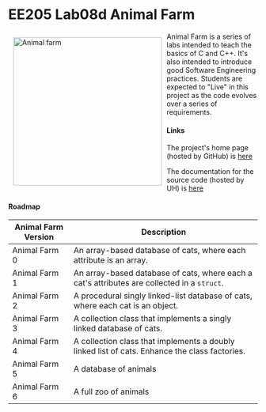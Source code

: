 EE205 Lab08d Animal Farm
========================

<img src="images/animal_farm_full.jpg" width="300" align="left" hspace="10" vspace="10" alt="Animal farm"/>

Animal Farm is a series of labs intended to teach the basics of C and C++.  It's also intended to introduce good
Software Engineering practices.  Students are expected to "Live" in
this project as the code evolves over a series of requirements.

#### Links
The project's home page (hosted by GitHub) is [here](https://github.com/marknelsonengineer/ee205_lab10d_animal_farm_2)

The documentation for the source code (hosted by UH) is [here](http://www2.hawaii.edu/~marknels/ee205/animalFarm/index.html)

#### Roadmap
| Animal Farm Version | Description                                                                                    |
|---------------------|------------------------------------------------------------------------------------------------|
| Animal Farm 0       | An array-based database of cats, where each attribute is an array.                             |
| Animal Farm 1       | An array-based database of cats, where each a cat's attributes are collected in a `struct`.    |
| Animal Farm 2       | A procedural singly linked-list database of cats, where each cat is an object.                 |
| Animal Farm 3       | A collection class that implements a singly linked database of cats.                           |
| Animal Farm 4       | A collection class that implements a doubly linked list of cats.  Enhance the class factories. |
| Animal Farm 5       | A database of animals                                                                          |
| Animal Farm 6       | A full zoo of animals                                                                          |

